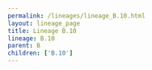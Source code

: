 ```yaml
---
permalink: /lineages/lineage_B.10.html
layout: lineage_page
title: Lineage B.10
lineage: B.10
parent: B
children: ['B.10']
---
```

